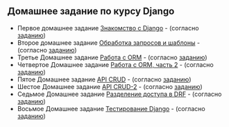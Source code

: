 ## Домашнее задание по курсу Djangо

 - Первое домашнее задание [Знакомство с Django](https://github.com/wolf24ru/Django_HW/tree/HW_1) - (согласно [заданию](https://github.com/netology-code/dj-homeworks/tree/drf/1.1-first-project))
 - Второе домашнее задание [Обработка запросов и шаблоны](https://github.com/wolf24ru/Django_HW/tree/HW_2) - (согласно [заданию](https://github.com/netology-code/dj-homeworks/tree/drf/1.2-requests-templates))
 - Третье Домашнее задание [Работа с ORM](https://github.com/wolf24ru/Django_HW/tree/HW_3) - (согласно [заданию](https://github.com/netology-code/dj-homeworks/tree/drf/2.1-databases))
 - Четвертое Домашнее задание [Работа с ORM, часть 2](https://github.com/wolf24ru/Django_HW/tree/HW_4) - (согласно [заданию](https://github.com/netology-code/dj-homeworks/tree/drf/2.2-databases-2))
 - Пятое Домашнее задание [API CRUD](https://github.com/wolf24ru/Django_HW/tree/HW_5) - (согласно [заданию](https://github.com/netology-code/dj-homeworks/tree/drf/3.1-drf-intro/simple_crud))
 - Шестое Домашнее задание [API CRUD-2](https://github.com/wolf24ru/Django_HW/tree/HW_6) - (согласно [заданию](https://github.com/netology-code/dj-homeworks/tree/drf/3.2-crud/stocks_products))
 - Седьмое Домашнее задание [Разделение доступа в DRF](https://github.com/wolf24ru/Django_HW/tree/HW_7) - (согласно [заданию](https://github.com/netology-code/dj-homeworks/tree/drf/3.3-permissions/api_with_restrictions))
 - Восьмое Домашнее задание [Тестирование Django](https://github.com/wolf24ru/Django_HW/tree/HW_8) - (согласно [заданию](https://github.com/netology-code/dj-homeworks/blob/drf/3.4-django-testing/django_testing/README.md))
